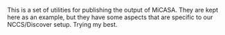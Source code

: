 This is a set of utilities for publishing the output of MiCASA. They are kept
here as an example, but they have some aspects that are specific to our
NCCS/Discover setup. Trying my best.
